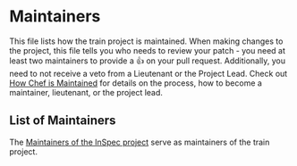 # Maintainers

This file lists how the train project is maintained. When making changes to the
project, this file tells you who needs to review your patch - you need at least
two maintainers to provide a :+1: on your pull request. Additionally, you need
to not receive a veto from a Lieutenant or the Project Lead.
Check out [How Chef is Maintained](https://github.com/chef/chef-rfc/blob/master/rfc030-maintenance-policy.md#how-the-project-is-maintained)
for details on the process, how to become a maintainer, lieutenant, or the
project lead.

## List of Maintainers

The [Maintainers of the InSpec project](https://github.com/inspec/inspec/blob/master/MAINTAINERS.md) serve as maintainers of the train project.
